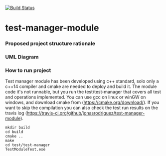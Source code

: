[![Build Status](https://travis-ci.org/jonasrodriguez/test-manager-module.svg?branch=master)](https://travis-ci.org/github/jonasrodriguez/test-manager-module)
# test-manager-module

### Proposed project structure rationale

### UML Diagram

### How to run project
Test manager module has been developed using c++ standard, solo only a c++14 compiler and cmake are needed to deploy and build it.
The module code it's not runnable, but you run the test/test-manager that covers all test and operations implemented.
You can use gcc on linux or winGW on windows, and download cmake from (https://cmake.org/download/). 
If you want to skip the compilation you can also check the test run results on the travis log (https://travis-ci.org/github/jonasrodriguez/test-manager-module).
```
mkdir build
cd build
cmake ..
make
cd test/test-manager
TestModuleTest.exe
```
